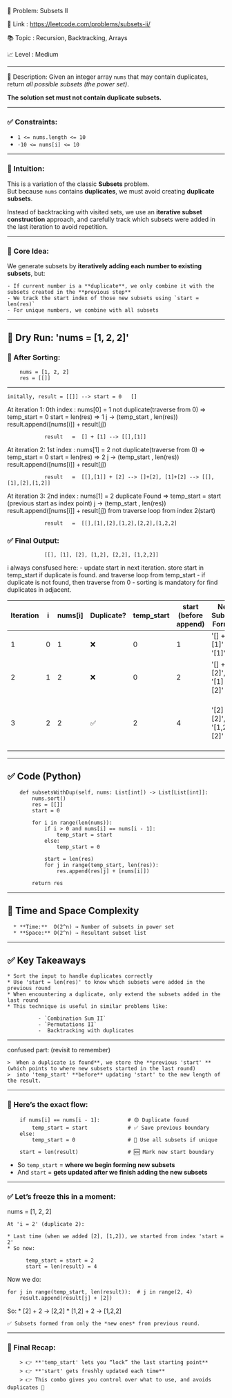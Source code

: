
🧩 Problem: Subsets II

🔗 Link    : https://leetcode.com/problems/subsets-ii/

📚 Topic   : Recursion, Backtracking, Arrays

📈 Level   : Medium

----

📄 Description:
Given an integer array `nums` that may contain duplicates, return *all possible subsets (the power set)*.

**The solution set must not contain duplicate subsets.**

---

### ✅ Constraints:
- `1 <= nums.length <= 10`
- `-10 <= nums[i] <= 10`

---

### 🧠 Intuition:

This is a variation of the classic **Subsets** problem.  
But because `nums` contains **duplicates**, we must avoid creating **duplicate subsets**.

Instead of backtracking with visited sets, we use an **iterative subset construction** approach, and carefully track which subsets were added in the last iteration to avoid repetition.

---

### 🚀 Core Idea:

We generate subsets by **iteratively adding each number to existing subsets**, but:

    - If current number is a **duplicate**, we only combine it with the subsets created in the **previous step**
    - We track the start index of those new subsets using `start = len(res)`
    - For unique numbers, we combine with all subsets

---

## 🔄 Dry Run: 'nums = [1, 2, 2]'

### 📌 After Sorting:

        nums = [1, 2, 2]
        res = [[]]

---

    initally, result = [[]] --> start = 0   []

At iteration 1: 0th index :
                    nums[0] = 1  not duplicate(traverse from 0) => temp_start = 0
                    start = len(res) => 1
                                j -> (temp_start , len(res))            
                                    result.append([nums[i]] + result[j])

                result   =  [] + [1] --> [[],[1]]

At iteration 2: 1st index :
                    nums[1] = 2  not duplicate(traverse from 0) => temp_start = 0
                    start = len(res) => 2 
                                j -> (temp_start , len(res))
                                    result.append([nums[i]] + result[j])

                result   =  [[],[1]] + [2] --> []+[2], [1]+[2] --> [[],[1],[2],[1,2]]

At iteration 3: 2nd index :
                    nums[1] = 2  duplicate Found => 
                    temp_start = start (previous start as index point) 
                                j -> (temp_start , len(res))
                                    result.append([nums[i]] + result[j])
                    from traverse loop from index 2(start)

                result   =  [[],[1],[2],[1,2],[2,2],[1,2,2]

### ✅ Final Output:
      
                [[], [1], [2], [1,2], [2,2], [1,2,2]]


i always consfused here:
           - update start in next iteration. store start in temp_start if duplicate is found. and traverse loop from temp_start
           - if duplicate is not found, then traverse from 0
           - sorting is mandatory for find duplicates in adjacent.
                            



| Iteration | i | nums\[i] | Duplicate? | temp\_start | start (before append) | New Subsets Formed         | res after iteration                       |
| --------- | - | -------- | ---------- | ----------- | --------------------- | -------------------------- | ----------------------------------------- |
| 1         | 0 | 1        | ❌          | 0           | 1                     | '[] + [1]' → '[1]'         | '[ [], [1] ]'                             |
| 2         | 1 | 2        | ❌          | 0           | 2                     | '[] + [2]', '[1] + [2]'    | '[ [], [1], [2], [1,2] ]'                 |
| 3         | 2 | 2        | ✅          | 2           | 4                     | '[2] + [2]', '[1,2] + [2]' | '[ [], [1], [2], [1,2], [2,2], [1,2,2] ]' |
      

---

## ✅ Code (Python)

        def subsetsWithDup(self, nums: List[int]) -> List[List[int]]:
            nums.sort()
            res = [[]]
            start = 0
            
            for i in range(len(nums)):
                if i > 0 and nums[i] == nums[i - 1]:
                    temp_start = start
                else:
                    temp_start = 0
                
                start = len(res)
                for j in range(temp_start, len(res)):
                    res.append(res[j] + [nums[i]])
            
            return res

---

## 🧠 Time and Space Complexity

      * **Time:**  O(2^n) → Number of subsets in power set
      * **Space:** O(2^n) → Resultant subset list

---

## ✅ Key Takeaways

    * Sort the input to handle duplicates correctly
    * Use 'start = len(res)' to know which subsets were added in the previous round
    * When encountering a duplicate, only extend the subsets added in the last round
    * This technique is useful in similar problems like:

              - `Combination Sum II`
              - `Permutations II`
              -  Backtracking with duplicates

---

confused part: (revisit to remember)

    >  When a duplicate is found**, we store the **previous 'start' ** (which points to where new subsets started in the last round)
    >  into 'temp_start' **before** updating 'start' to the new length of the result.

---

### 🔁 Here’s the exact flow:

        
        if nums[i] == nums[i - 1]:         # 🟡 Duplicate found
            temp_start = start             # ✅ Save previous boundary
        else:
            temp_start = 0                 # 🚀 Use all subsets if unique
        
        start = len(result)                # 🆕 Mark new start boundary
        

* So `temp_start` = **where we begin forming new subsets**
* And `start` = **gets updated after we finish adding the new subsets**

---

### ✅ Let’s freeze this in a moment:

nums = [1, 2, 2]

    At 'i = 2' (duplicate 2):
    
    * Last time (when we added [2], [1,2]), we started from index 'start = 2'
    * So now:
  
          temp_start = start = 2
          start = len(result) = 4
  

Now we do:

    for j in range(temp_start, len(result)):  # j in range(2, 4)
        result.append(result[j] + [2])

So:
    * [2] + 2 → [2,2]
    * [1,2] + 2 → [1,2,2]

    ✅ Subsets formed from only the *new ones* from previous round.

---

### 📌 Final Recap:
        > 👉 **'temp_start' lets you “lock” the last starting point**
        > 👉 **'start' gets freshly updated each time**
        > 👉 This combo gives you control over what to use, and avoids duplicates 💯

